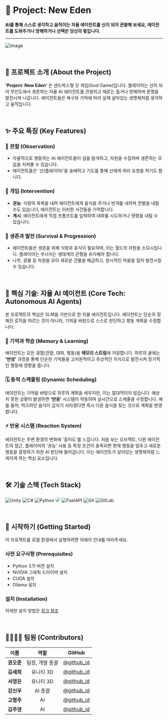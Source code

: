 # 🗿 Project: New Eden

**AI를 통해 스스로 생각하고 움직이는 자율 에이전트를 신이 되어 관찰해 보세요, 에이전트를 도와주거나 방해하거나 선택은 당신의 몫입니다.**

---

![Image](https://github.com/user-attachments/assets/82614633-23f7-485b-b410-754c10cb80b1)

<br>

## 📜 프로젝트 소개 (About the Project)

**'Project: New Eden'** 은 샌드박스형 갓 게임(God Game)입니다. 플레이어는 신이 되어 무인도에서 생존하는 자율 AI 에이전트를 관찰하고 때로는 돕거나 방해하며 문명을 발전시켜 나갑니다. 에이전트들은 욕구와 기억에 따라 실제 살아있는 생명체처럼 생각하고 움직입니다.

<br>

## ✨ 주요 특징 (Key Features)

### 🧐 관찰 (Observation)
- 자율적으로 행동하는 AI 에이전트들이 섬을 탐색하고, 자원을 수집하며 생존하는 모습을 지켜볼 수 있습니다.
- 에이전트들은 '신(플레이어)'을 숭배하고 기도를 통해 신에게 여러 요청을 하기도 합니다.

### 🙏 개입 (Intervention)
- **권능**: 식량의 축복을 내려 에이전트에게 음식을 주거나 번개를 내려쳐 천벌을 내릴 수도 있습니다, 에이전트는 이러한 사건들을 기억합니다.
- **계시**: 에이전트에게 직접 프롬프트를 입력하여 대화를 시도하거나 명령을 내릴 수 있습니다.

### 🌱 생존과 발전 (Survival & Progression)
- 에이전트들은 생존을 위해 식량과 휴식이 필요하며, 이는 월드의 자원을 소모시킵니다. 플레이어는 무너지는 생태계의 균형을 유지해야 합니다.
- 나무, 광물 등 자원을 모아 새로운 건물을 해금하고, 원시적인 마을을 점차 발전시킬 수 있습니다.

<br>

## 🤖 핵심 기술: 자율 AI 에이전트 (Core Tech: Autonomous AI Agents)

본 프로젝트의 핵심은 SLM을 기반으로 한 자율 에이전트입니다. 에이전트는 단순히 정해진 로직을 따르는 것이 아니라, 기억을 바탕으로 스스로 판단하고 행동 계획을 수정합니다.

### 🧠 기억과 학습 (Memory & Learning)
에이전트는 모든 경험(관찰, 대화, 행동)을 **메모리 스트림**에 저장합니다. 하루의 끝에는 **'반성'** 과정을 통해 단순한 기억들을 고차원적이고 추상적인 지식으로 발전시켜 장기적인 행동에 영향을 줍니다.

### 🗓️ 동적 스케줄링 (Dynamic Scheduling)
에이전트는 기억을 바탕으로 하루의 계획을 세우지만, 이는 절대적이지 않습니다. 예상치 못한 상황이 발생하면 **'반응'** 시스템이 작동하여 실시간으로 스케줄을 수정합니다. 예를 들어, 먹으려던 음식이 갑자기 사라졌다면 즉시 다른 음식을 찾는 것으로 계획을 변경합니다.

### ⚡ 반응 시스템 (Reaction System)
에이전트는 주변 환경의 변화에 '흥미도'를 느낍니다. 처음 보는 오브젝트, 다른 에이전트의 접근, 플레이어의 '권능' 사용 등 특정 조건이 충족되면 현재 행동을 멈추고 새로운 행동을 결정하기 위한 AI 판단에 들어갑니다. 이는 에이전트가 살아있는 생명체처럼 느껴지게 하는 핵심 요소입니다.

<br>

## 🛠️ 기술 스택 (Tech Stack)

![Unity](https://img.shields.io/badge/unity-%23000000.svg?style=for-the-badge&logo=unity&logoColor=white)
![C#](https://img.shields.io/badge/c%23-%23239120.svg?style=for-the-badge&logo=csharp&logoColor=white) ![Python](https://img.shields.io/badge/python-3670A0?style=for-the-badge&logo=python&logoColor=ffdd54)
<img src="https://img.shields.io/badge/ollama-000000?style=for-the-badge&logo=ollama&logoColor=white" style="border-radius:10px">
![FastAPI](https://img.shields.io/badge/FastAPI-005571?style=for-the-badge&logo=fastapi)
![Git](https://img.shields.io/badge/git-%23F05033.svg?style=for-the-badge&logo=git&logoColor=white) ![GitLab](https://img.shields.io/badge/gitlab-%23181717.svg?style=for-the-badge&logo=gitlab&logoColor=white)

<br>

## 🚀 시작하기 (Getting Started)

이 프로젝트를 로컬 환경에서 실행하려면 아래의 안내를 따라주세요.

### 사전 요구사항 (Prerequisites)
* Python 3.11 버전 설치
* NVIDIA 그래픽 드라이버 설치
* CUDA 설치
* Ollama 설치

### 설치 (Installation)
자세한 설치 방법은 [링크 참조](https://github.com/OverFlow37/NE/blob/master/exec/1_%EB%B9%8C%EB%93%9C_%EB%B0%8F_%EB%B0%B0%ED%8F%AC_%EC%A0%95%EB%A6%AC_%EB%AC%B8%EC%84%9C.md)

<br>

## 👨‍👩‍👧‍👦 팀원 (Contributors)

| 이름 | 역할 | GitHub |
| :--: | :--: | :--: |
| **권오준** | 팀장, 개발 총괄 | [@github_id](https://github.com/github_id) |
| **김세희** | 유니티 3D | [@github_id](https://github.com/github_id) |
| **서영은** | 유니티 3D | [@github_id](https://github.com/github_id) |
| **강신우** | AI 총괄 | [@github_id](https://github.com/github_id) |
| **고형주** | AI | [@github_id](https://github.com/github_id) |
| **김주영** | AI | [@github_id](https://github.com/github_id) |

<br>
